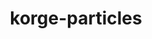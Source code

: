 ---
layout: module
title: korge-particles
category: Other
link: https://github.com/korlibs/korge-particles/tree/main/korge-particles
---